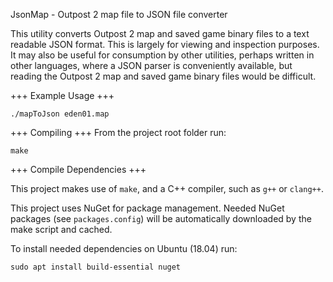 JsonMap - Outpost 2 map file to JSON file converter

This utility converts Outpost 2 map and saved game binary files to a text readable JSON format. This is largely for viewing and inspection purposes. It may also be useful for consumption by other utilities, perhaps written in other languages, where a JSON parser is conveniently available, but reading the Outpost 2 map and saved game binary files would be difficult.

+++ Example Usage +++
```
./mapToJson eden01.map
```

+++ Compiling +++
From the project root folder run:
```
make
```

+++ Compile Dependencies +++

This project makes use of `make`, and a C++ compiler, such as `g++` or `clang++`.

This project uses NuGet for package management. Needed NuGet packages (see `packages.config`) will be automatically downloaded by the make script and cached.

To install needed dependencies on Ubuntu (18.04) run:
```
sudo apt install build-essential nuget
```
